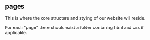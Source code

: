 ## pages

This is where the core structure and styling of our website will reside.

For each "page" there should exist a folder contaning html and css if applicable.
